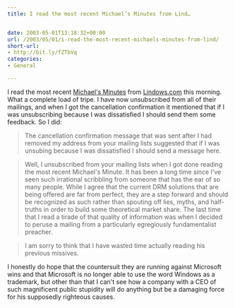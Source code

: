 ```yaml
---
title: I read the most recent Michael’s Minutes from Lind…


date: 2003-05-01T13:18:32+00:00
url: /2003/05/01/i-read-the-most-recent-michaels-minutes-from-lind/
short-url:
- http://bit.ly/fZTbVq
categories:
- General

---
```

I read the most recent <a href="http://www.lindows.com/lindows_michaelsminutes.php">Michael's Minutes</a> from <a href="http://www.lindows.com">Lindows.com</a> this morning. What a complete load of tripe. I have now unsubscribed from all of their mailings, and when I got the cancellation confirmation it mentioned that if I was unsubscribing because I was dissatisfied I should send them some feedback. So I did:

> The cancellation confirmation message that was sent after I had removed my address from your mailing lists suggested that if I was unsubing because I was dissatisfied I should send a message here.

> Well, I unsubscribed from your mailing lists when I got done reading the most recent Michael's Minute. It has been a long time since I've seen such irrational scribbling from someone that has the ear of so many people. While I agree that the current DRM solutions that are being offered are far from perfect, they are a step forward and should be recognized as such rather than spouting off lies, myths, and half-truths in order to build some theoretical market share. The last time that I read a tirade of that quality of information was when I decided to peruse a mailing from a particularly egregiously fundamentalist preacher.

> I am sorry to think that I have wasted time actually reading his previous missives.

I honestly do hope that the countersuit they are running against Microsoft wins and that Microsoft is no longer able to use the word Windows as a trademark, but other than that I can't see how a company with a CEO of such magnificent public stupidity will do anything but be a damaging force for his supposedly righteous causes.